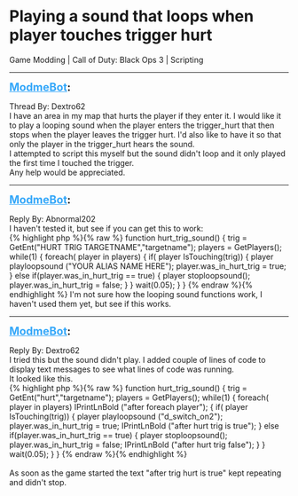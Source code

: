 # Playing a sound that loops when player touches trigger hurt
Game Modding | Call of Duty: Black Ops 3 | Scripting

---
<strong style="font-size: 1.4em;"><span style="text-decoration: underline;text-decoration-color: #34a7f9;"><span style="color:#34a7f9;">ModmeBot</span></span>:</strong>

<p>Thread By: Dextro62<br />I have an area in my map that hurts the player if they enter it. I would like it to play a looping sound when the player enters the trigger_hurt that then stops when the player leaves the trigger hurt. I&#39;d also like to have it so that only the player in the trigger_hurt hears the sound.<br />I attempted to script this myself but the sound didn&#39;t loop and it only played the first time I touched the trigger.<br />Any help would be appreciated.</p>

---
<strong style="font-size: 1.4em;"><span style="text-decoration: underline;text-decoration-color: #34a7f9;"><span style="color:#34a7f9;">ModmeBot</span></span>:</strong>

<p>Reply By: Abnormal202<br />I haven&#39;t tested it, but see if you can get this to work:<br />{% highlight php %}{% raw %}
function hurt_trig_sound()
{
	trig = GetEnt("HURT TRIG TARGETNAME","targetname");
	players = GetPlayers();
	while(1)
	{
		foreach( player in players)
		{
			if( player IsTouching(trig))
			{
				player playloopsound ("YOUR ALIAS NAME HERE");
				player.was_in_hurt_trig = true;
			}
			else if(player.was_in_hurt_trig == true)
			{
				player stoploopsound();
				player.was_in_hurt_trig = false;
			}
		}
		wait(0.05);
	}
}
{% endraw %}{% endhighlight %}
I&#39;m not sure how the looping sound functions work, I haven&#39;t used them yet, but see if this works.</p>

---
<strong style="font-size: 1.4em;"><span style="text-decoration: underline;text-decoration-color: #34a7f9;"><span style="color:#34a7f9;">ModmeBot</span></span>:</strong>

<p>Reply By: Dextro62<br />I tried this but the sound didn&#39;t play. I added couple of lines of code to display text messages to see what lines of code was running.<br />It looked like this.<br />{% highlight php %}{% raw %}
function hurt_trig_sound()
{
	trig = GetEnt("hurt","targetname");
	players = GetPlayers();
	while(1)
	{
		foreach( player in players)
		IPrintLnBold ("after foreach player");
		{
			if( player IsTouching(trig))
			{
				player playloopsound ("d_switch_on2");
				player.was_in_hurt_trig = true;
				IPrintLnBold ("after hurt trig is true");
			}
			else if(player.was_in_hurt_trig == true)
			{
				player stoploopsound();
				player.was_in_hurt_trig = false;
				IPrintLnBold ("after hurt trig false");
			}
		}
		wait(0.05);
	}
}
{% endraw %}{% endhighlight %}
 <br /> <br />As soon as the game started the text &quot;after trig hurt is true&quot; kept repeating and didn&#39;t stop.</p>
